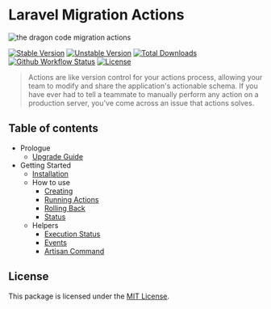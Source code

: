 # Laravel Migration Actions

![the dragon code migration actions](https://preview.dragon-code.pro/the-dragon-code/migration-actions.svg?brand=laravel)

[![Stable Version][badge_stable]][link_packagist]
[![Unstable Version][badge_unstable]][link_packagist]
[![Total Downloads][badge_downloads]][link_packagist]
[![Github Workflow Status][badge_build]][link_build]
[![License][badge_license]][link_license]

> Actions are like version control for your actions process, allowing your team to modify and share the application's actionable schema. If you have ever had to tell a teammate
> to manually perform any action on a production server, you've come across an issue that actions solves.

## Table of contents

* Prologue
    * [Upgrade Guide](prologue/upgrade.md)
* Getting Started
    * [Installation](getting-started/installation/index.md)
    * How to use
        * [Creating](how-to-use/creating.md)
        * [Running Actions](how-to-use/running.md)
        * [Rolling Back](how-to-use/rollback.md)
        * [Status](how-to-use/status.md)
    * Helpers
        * [Execution Status](helpers/execution-status.md)
        * [Events](helpers/events.md)
        * [Artisan Command](helpers/artisan.md)

## License

This package is licensed under the [MIT License](prologue/license.md).


[badge_build]:          https://img.shields.io/github/workflow/status/TheDragonCode/laravel-migration-actions/phpunit?style=flat-square

[badge_downloads]:      https://img.shields.io/packagist/dt/dragon-code/laravel-migration-actions.svg?style=flat-square

[badge_license]:        https://img.shields.io/packagist/l/dragon-code/laravel-migration-actions.svg?style=flat-square

[badge_stable]:         https://img.shields.io/github/v/release/TheDragonCode/laravel-migration-actions?label=stable&style=flat-square

[badge_unstable]:       https://img.shields.io/badge/unstable-dev--main-orange?style=flat-square

[link_build]:           https://github.com/TheDragonCode/laravel-migration-actions/actions

[link_license]:         prologue/license.md

[link_packagist]:       https://packagist.org/packages/dragon-code/laravel-migration-actions
